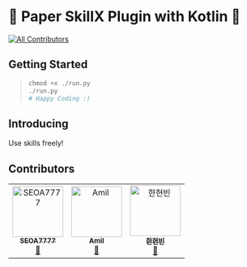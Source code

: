# 📃 Paper SkillX Plugin with Kotlin 💜
<!-- ALL-CONTRIBUTORS-BADGE:START - Do not remove or modify this section -->
[![All Contributors](https://img.shields.io/badge/all_contributors-3-orange.svg?style=flat-square)](#contributors-)
<!-- ALL-CONTRIBUTORS-BADGE:END -->

## Getting Started

> ```python
> chmod +x ./run.py  
> ./run.py
> # Happy Coding :)

## Introducing
Use skills freely!

## Contributors

<!-- ALL-CONTRIBUTORS-LIST:START - Do not remove or modify this section -->
<!-- prettier-ignore-start -->
<!-- markdownlint-disable -->
<table>
  <tbody>
    <tr>
      <td align="center"><a href="http://pleahmacaka.github.io"><img src="https://avatars.githubusercontent.com/u/50793769?v=4?s=100" width="100px;" alt="SEOA7777"/><br /><sub><b>SEOA7777</b></sub></a><br /><a href="#maintenance-PleahMaCaka" title="Maintenance">🚧</a></td>
      <td align="center"><a href="https://github.com/DwarfAmil"><img src="https://avatars.githubusercontent.com/u/52918695?v=4?s=100" width="100px;" alt="Amil"/><br /><sub><b>Amil</b></sub></a><br /><a href="#maintenance-DwarfAmil" title="Maintenance">🚧</a></td>
      <td align="center"><a href="https://github.com/tmvkrpxl0"><img src="https://avatars.githubusercontent.com/u/41675181?v=4?s=100" width="100px;" alt="한현빈"/><br /><sub><b>한현빈</b></sub></a><br /><a href="#maintenance-tmvkrpxl0" title="Maintenance">🚧</a></td>
    </tr>
  </tbody>
</table>

<!-- markdownlint-restore -->
<!-- prettier-ignore-end -->

<!-- ALL-CONTRIBUTORS-LIST:END -->
<!-- prettier-ignore-start -->
<!-- markdownlint-disable -->

<!-- markdownlint-restore -->
<!-- prettier-ignore-end -->

<!-- ALL-CONTRIBUTORS-LIST:END -->